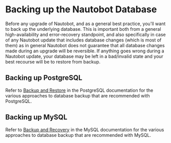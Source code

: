 # Backing up the Nautobot Database

Before any upgrade of Nautobot, and as a general best practice, you'll want to back up the underlying database. This is important both from a general high-availability and error-recovery standpoint, and also specifically in case of any Nautobot update that includes database changes (which is most of them) as in general Nautobot does not guarantee that all database changes made during an upgrade will be reversible. If anything goes wrong during a Nautobot update, your database may be left in a bad/invalid state and your best recourse will be to restore from backup.

## Backing up PostgreSQL

Refer to [Backup and Restore](https://www.postgresql.org/docs/current/backup.html) in the PostgreSQL documentation for the various approaches to database backup that are recommended with PostgreSQL.

## Backing up MySQL

Refer to [Backup and Recovery](https://dev.mysql.com/doc/refman/8.1/en/backup-and-recovery.html) in the MySQL documentation for the various approaches to database backup that are recommended with MySQL.
